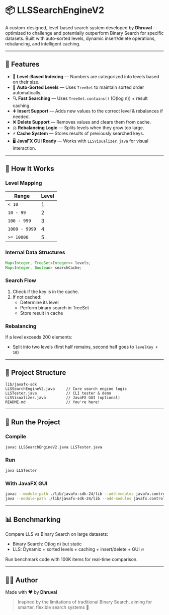 # 📦 LLSSearchEngineV2

A custom-designed, level-based search system developed by **Dhruval** — optimized to challenge and potentially outperform Binary Search for specific datasets. Built with auto-sorted levels, dynamic insert/delete operations, rebalancing, and intelligent caching.

---

## 🚀 Features

- 🔢 **Level-Based Indexing** — Numbers are categorized into levels based on their size.
- 🌲 **Auto-Sorted Levels** — Uses `TreeSet` to maintain sorted order automatically.
- 🔍 **Fast Searching** — Uses `TreeSet.contains()` (O(log n)) + result caching.
- ➕ **Insert Support** — Adds new values to the correct level & rebalances if needed.
- ❌ **Delete Support** — Removes values and clears them from cache.
- ⚖️ **Rebalancing Logic** — Splits levels when they grow too large.
- ⚡ **Cache System** — Stores results of previously searched keys.
- 🖥️ **JavaFX GUI Ready** — Works with `LLSVisualizer.java` for visual interaction.

---

## 🧠 How It Works

### Level Mapping
| Range         | Level |
|---------------|--------|
| `< 10`        | 1      |
| `10 - 99`     | 2      |
| `100 - 999`   | 3      |
| `1000 - 9999` | 4      |
| `>= 10000`    | 5      |

### Internal Data Structures
```java
Map<Integer, TreeSet<Integer>> levels;
Map<Integer, Boolean> searchCache;
```

### Search Flow
1. Check if the key is in the cache.
2. If not cached:
   - Determine its level
   - Perform binary search in TreeSet
   - Store result in cache

### Rebalancing
If a level exceeds 200 elements:
- Split into two levels (first half remains, second half goes to `levelKey + 10`)

---

## 📂 Project Structure
```
lib/javafx-sdk
LLSSearchEngineV2.java     // Core search engine logic
LLSTester.java             // CLI tester & demo
LLSVisualizer.java         // JavaFX GUI (optional)
README.md                  // You're here!
```

---

## 🧪 Run the Project
### Compile
```bash
javac LLSSearchEngineV2.java LLSTester.java
```
### Run
```bash
java LLSTester
```

### With JavaFX GUI
```bash
javac --module-path ./lib/javafx-sdk-24/lib --add-modules javafx.controls LLSVisualizer.java
java --module-path ./lib/javafx-sdk-24/lib --add-modules javafx.controls LLSVisualizer
```

---

## 📊 Benchmarking
Compare LLS vs Binary Search on large datasets:
- Binary Search: O(log n) but static
- LLS: Dynamic + sorted levels + caching + insert/delete + GUI 🔥

Run benchmark code with 100K items for real-time comparison.

---

## 👨‍💻 Author
Made with ❤️ by **Dhruval**

> Inspired by the limitations of traditional Binary Search, aiming for smarter, flexible search systems 🚀

